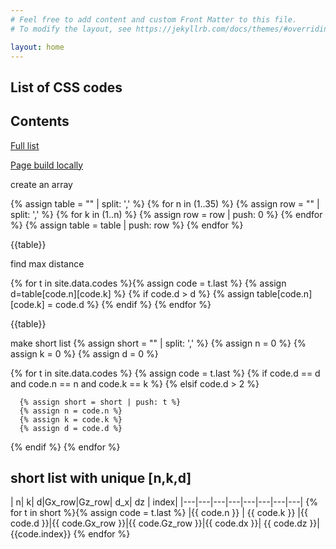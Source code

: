 ```yaml
---
# Feel free to add content and custom Front Matter to this file.
# To modify the layout, see https://jekyllrb.com/docs/themes/#overriding-theme-defaults

layout: home
---
```

## List of CSS codes

## Contents
[Full list](full.md)

[Page build locally](local-build)



create an array

{% assign table = "" | split: ',' %}
{% for n in (1..35) %}
   {% assign row =  "" | split: ',' %}
   {% for k in (1..n) %}
      {% assign row = row | push: 0 %}
   {% endfor %}
   {% assign table = table | push: row %}
{% endfor %}	

{{table}}

find max distance


{% for t in site.data.codes %}{% assign code = t.last %}
   {% assign d=table[code.n][code.k] %}
   {% if code.d > d %}
      {% assign table[code.n][code.k] = code.d %}
   {% endif %}
{% endfor %}

{{table}}

make short list
{% assign short = "" | split: ',' %}
{% assign n = 0 %}
{% assign k = 0 %}
{% assign d = 0 %}

{% for t in site.data.codes %}
   {% assign code = t.last %}
   {% if code.d == d and code.n == n and code.k == k %}
   {% elsif  code.d > 2 %}
<!---      {{ n }} , {{ k }} , {{ d }} . -->
      {% assign short = short | push: t %}
      {% assign n = code.n %}
      {% assign k = code.k %}
      {% assign d = code.d %}	   
   {% endif %}
{% endfor %}




## short list with unique [n,k,d]

|  n|  k|  d|Gx_row|Gz_row| d_x| dz | index|
|---|---|---|---|---|---|---|---| {% for t in short %}{% assign code = t.last %}
|{{ code.n }} | {{ code.k }} |{{ code.d }}|{{ code.Gx_row }}|{{ code.Gz_row }}|{{ code.dx }}| {{ code.dz }}| {{code.index}} {% endfor %}

